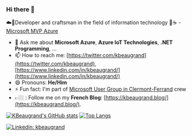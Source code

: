 ### Hi there 👋

<!--
**kbeaugrand/kbeaugrand** is a ✨ _special_ ✨ repository because its `README.md` (this file) appears on your GitHub profile.
-->

☁️🤖Developer and craftsman in the field of information technology 🚀☕️ - [Microsoft MVP Azure](https://mvp.microsoft.com/en-us/PublicProfile/5004641)

- 💬 Ask me about **Microsoft Azure**, **Azure IoT Technologies**, **.NET Programming**, ...
- 📫 How to reach me: [https://twitter.com/kbeaugrand](https://twitter.com/kbeaugrand), [https://www.linkedin.com/in/kbeaugrand/](https://www.linkedin.com/in/kbeaugrand/)
- 😄 Pronouns: **He/Him**
- ⚡ Fun fact: I'm part of [Microsoft User Group in Clermont-Ferrand](https://www.meetup.com/MugInClermont/) crew
- 👉🏼 : Follow me on my **French Blog**: [https://kbeaugrand.blog/](https://kbeaugrand.blog/).

[![KBeaugrand's GitHub stats](https://github-readme-stats.vercel.app/api?username=kbeaugrand)](https://github.com/anuraghazra/github-readme-stats)
[![Top Langs](https://github-readme-stats.vercel.app/api/top-langs/?username=kbeaugrand&layout=compact&hide=c)](https://github.com/anuraghazra/github-readme-stats)

[![Linkedin: kbeaugrand](https://img.shields.io/badge/-kbeaugrand-blue?style=flat-square&logo=Linkedin&logoColor=white&link=https://www.linkedin.com/in/kbeaugrand)](https://www.linkedin.com/in/kbeaugrand)

